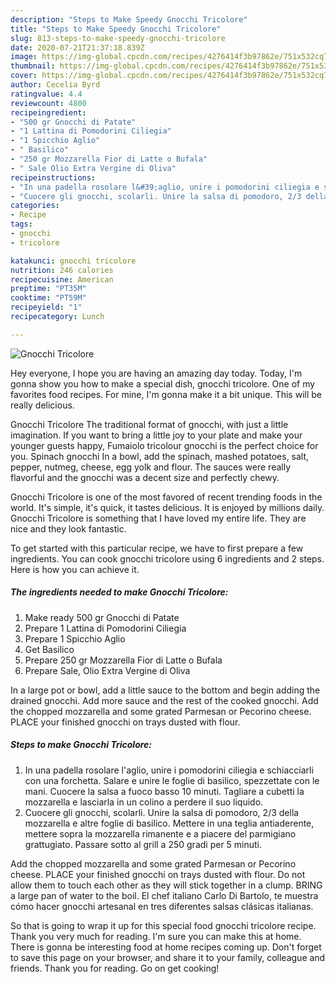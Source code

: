 ```yaml
---
description: "Steps to Make Speedy Gnocchi Tricolore"
title: "Steps to Make Speedy Gnocchi Tricolore"
slug: 813-steps-to-make-speedy-gnocchi-tricolore
date: 2020-07-21T21:37:18.839Z
image: https://img-global.cpcdn.com/recipes/4276414f3b97862e/751x532cq70/gnocchi-tricolore-recipe-main-photo.jpg
thumbnail: https://img-global.cpcdn.com/recipes/4276414f3b97862e/751x532cq70/gnocchi-tricolore-recipe-main-photo.jpg
cover: https://img-global.cpcdn.com/recipes/4276414f3b97862e/751x532cq70/gnocchi-tricolore-recipe-main-photo.jpg
author: Cecelia Byrd
ratingvalue: 4.4
reviewcount: 4800
recipeingredient:
- "500 gr Gnocchi di Patate"
- "1 Lattina di Pomodorini Ciliegia"
- "1 Spicchio Aglio"
- " Basilico"
- "250 gr Mozzarella Fior di Latte o Bufala"
- " Sale Olio Extra Vergine di Oliva"
recipeinstructions:
- "In una padella rosolare l&#39;aglio, unire i pomodorini ciliegia e schiacciarli con una forchetta. Salare e unire le foglie di basilico, spezzettate con le mani. Cuocere la salsa a fuoco basso 10 minuti. Tagliare a cubetti la mozzarella e lasciarla in un colino a perdere il suo liquido."
- "Cuocere gli gnocchi, scolarli. Unire la salsa di pomodoro, 2/3 della mozzarella e altre foglie di basilico. Mettere in una teglia antiaderente, mettere sopra la mozzarella rimanente e a piacere del parmigiano grattugiato. Passare sotto al grill a 250 gradi per 5 minuti."
categories:
- Recipe
tags:
- gnocchi
- tricolore

katakunci: gnocchi tricolore 
nutrition: 246 calories
recipecuisine: American
preptime: "PT35M"
cooktime: "PT59M"
recipeyield: "1"
recipecategory: Lunch

---
```



![Gnocchi Tricolore](https://img-global.cpcdn.com/recipes/4276414f3b97862e/751x532cq70/gnocchi-tricolore-recipe-main-photo.jpg)

Hey everyone, I hope you are having an amazing day today. Today, I'm gonna show you how to make a special dish, gnocchi tricolore. One of my favorites food recipes. For mine, I'm gonna make it a bit unique. This will be really delicious.

Gnocchi Tricolore The traditional format of gnocchi, with just a little imagination. If you want to bring a little joy to your plate and make your younger guests happy, Fumaiolo tricolour gnocchi is the perfect choice for you. Spinach gnocchi In a bowl, add the spinach, mashed potatoes, salt, pepper, nutmeg, cheese, egg yolk and flour. The sauces were really flavorful and the gnocchi was a decent size and perfectly chewy.

Gnocchi Tricolore is one of the most favored of recent trending foods in the world. It's simple, it's quick, it tastes delicious. It is enjoyed by millions daily. Gnocchi Tricolore is something that I have loved my entire life. They are nice and they look fantastic.


To get started with this particular recipe, we have to first prepare a few ingredients. You can cook gnocchi tricolore using 6 ingredients and 2 steps. Here is how you can achieve it.

<!--inarticleads1-->

##### The ingredients needed to make Gnocchi Tricolore:

1. Make ready 500 gr Gnocchi di Patate
1. Prepare 1 Lattina di Pomodorini Ciliegia
1. Prepare 1 Spicchio Aglio
1. Get  Basilico
1. Prepare 250 gr Mozzarella Fior di Latte o Bufala
1. Prepare  Sale, Olio Extra Vergine di Oliva


In a large pot or bowl, add a little sauce to the bottom and begin adding the drained gnocchi. Add more sauce and the rest of the cooked gnocchi. Add the chopped mozzarella and some grated Parmesan or Pecorino cheese. PLACE your finished gnocchi on trays dusted with flour. 

<!--inarticleads2-->

##### Steps to make Gnocchi Tricolore:

1. In una padella rosolare l&#39;aglio, unire i pomodorini ciliegia e schiacciarli con una forchetta. Salare e unire le foglie di basilico, spezzettate con le mani. Cuocere la salsa a fuoco basso 10 minuti. Tagliare a cubetti la mozzarella e lasciarla in un colino a perdere il suo liquido.
1. Cuocere gli gnocchi, scolarli. Unire la salsa di pomodoro, 2/3 della mozzarella e altre foglie di basilico. Mettere in una teglia antiaderente, mettere sopra la mozzarella rimanente e a piacere del parmigiano grattugiato. Passare sotto al grill a 250 gradi per 5 minuti.


Add the chopped mozzarella and some grated Parmesan or Pecorino cheese. PLACE your finished gnocchi on trays dusted with flour. Do not allow them to touch each other as they will stick together in a clump. BRING a large pan of water to the boil. El chef italiano Carlo Di Bartolo, te muestra cómo hacer gnocchi artesanal en tres diferentes salsas clásicas italianas. 

So that is going to wrap it up for this special food gnocchi tricolore recipe. Thank you very much for reading. I'm sure you can make this at home. There is gonna be interesting food at home recipes coming up. Don't forget to save this page on your browser, and share it to your family, colleague and friends. Thank you for reading. Go on get cooking!
